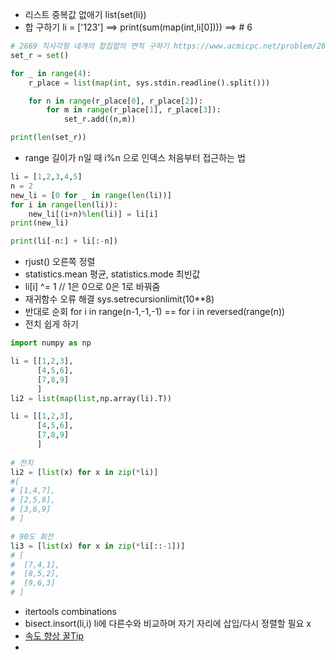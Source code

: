 - 리스트 중복값 없애기 list(set(li))
- 합 구하기 li = ['123'] ==> print(sum(map(int,li[0]))) ==> # 6
```python
# 2669 직사각형 네개의 합집합의 면적 구하기 https://www.acmicpc.net/problem/2669
set_r = set()

for _ in range(4):
    r_place = list(map(int, sys.stdin.readline().split()))

    for n in range(r_place[0], r_place[2]):
        for m in range(r_place[1], r_place[3]):
            set_r.add((n,m))

print(len(set_r))
```
- range 길이가 n일 때 i%n 으로 인덱스 처음부터 접근하는 법
```python
li = [1,2,3,4,5]
n = 2
new_li = [0 for _ in range(len(li))]
for i in range(len(li)):
    new_li[(i+n)%len(li)] = li[i]
print(new_li)
```
```python
print(li[-n:] + li[:-n])
```

- rjust() 오른쪽 정렬
- statistics.mean 평균, statistics.mode 최빈값
- li[i] ^= 1 // 1은 0으로 0은 1로 바꿔줌
- 재귀함수 오류 해결 sys.setrecursionlimit(10**8)
- 반대로 순회 for i in range(n-1,-1,-1) == for i in reversed(range(n))
- 전치 쉽게 하기
```python
import numpy as np

li = [[1,2,3],
      [4,5,6],
      [7,8,9]
      ]
li2 = list(map(list,np.array(li).T))
```
```python
li = [[1,2,3],
      [4,5,6],
      [7,8,9]
      ]
      
# 전치
li2 = [list(x) for x in zip(*li)]
#[
# [1,4,7],
# [2,5,8],
# [3,6,9]
# ]

# 90도 회전
li3 = [list(x) for x in zip(*li[::-1])]
# [
#  [7,4,1],
#  [8,5,2],
#  [9,6,3]
# ]
```
- itertools combinations
- bisect.insort(li,i) li에 다른수와 비교하며 자기 자리에 삽입/다시 정렬할 필요 x
- [속도 향상 꿀Tip](https://deepwelloper.tistory.com/entry/%ED%8C%8C%EC%9D%B4%EC%8D%ACPython-%EC%BD%94%EB%93%9C%EB%A5%BC-%ED%9A%A8%EC%9C%A8%EC%A0%81%EC%9C%BC%EB%A1%9C-%EC%9E%91%EC%84%B1%ED%95%98%EB%8A%94-%EB%B2%95-Part-1)
- 